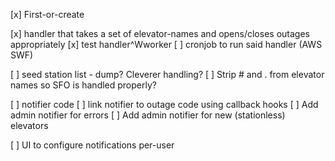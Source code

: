 [x] First-or-create

[x] handler that takes a set of elevator-names and opens/closes outages appropriately
[x] test handler^Wworker
[ ] cronjob to run said handler (AWS SWF)

[ ] seed station list - dump?  Cleverer handling?
[ ] Strip # and . from elevator names so SFO is handled properly?

[ ] notifier code
[ ] link notifier to outage code using callback hooks
[ ] Add admin notifier for errors
[ ] Add admin notifier for new (stationless) elevators

[ ] UI to configure notifications per-user
